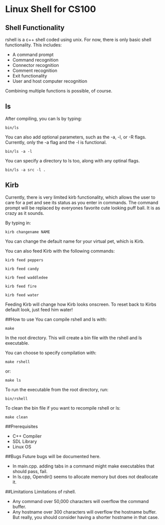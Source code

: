 # Linux Shell for CS100
## Shell Functionality

rshell is a c++ shell coded using unix. For now, there is only basic shell functionality. This includes:

* A command prompt
* Command recognition
* Connector recognition
* Comment recognition
* Exit functionality
* User and host computer recognition

Combining multiple functions is possible, of course.

## ls
After compiling, you can ls by typing:

``bin/ls``

You can also add optional parameters, such as the -a, -l, or -R flags. Currently, only the -a flag and the -l is functional.

``bin/ls -a -l``

You can specify a directory to ls too, along with any optinal flags.

``bin/ls -a src -l .``

## Kirb
Currently, there is very limited kirb functionality, which allows the user to care for a pet and see its status as you enter in commands. The command prompt will be replaced by everyones favorite cute looking puff ball.
It is as crazy as it sounds.

By typing in:

``kirb changename NAME``

You can change the default name for your virtual pet, which is Kirb.

You can also feed Kirb with the following commands:

``kirb feed peppers``

``kirb feed candy``

``kirb feed waddledee``

``kirb feed fire``

``kirb feed water``

Feeding Kirb will change how Kirb looks onscreen. To reset back to Kirbs default look, just feed him water!

##How to use
You can compile rshell and ls with:

``make``

In the root directory. This will create a bin file with the rshell and ls executable.

You can choose to specify compilation with:

``make rshell``

or:

``make ls``

To run the executable from the root directory, run:

``bin/rshell``

To clean the bin file if you want to recompile rshell or ls:

``make clean``

##Prerequisites

* C++ Compiler
* SDL Library
* Linux OS

##Bugs
Future bugs will be documented here.

* In main.cpp. adding tabs in a command might make executables that should pass, fail.
* In ls.cpp, Opendir() seems to allocate memory but does not deallocate it.

##Limitations
Limitations of rshell.

* Any command over 50,000 characters will overflow the command buffer.
* Any hostname over 300 characters will overflow the hostname buffer.
But really, you should consider having a shorter hostname in that case.
